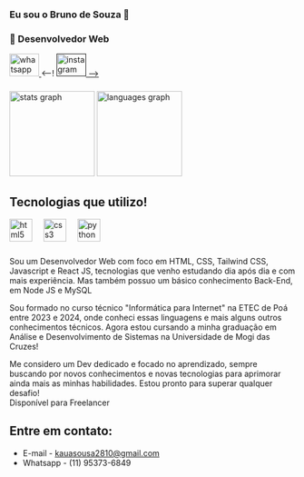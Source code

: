 ### Eu sou o Bruno de Souza 👋
### 🚀 Desenvolvedor Web 

<div align="left">
  <a href=" target="_blank">
    <img src="https://raw.githubusercontent.com/maurodesouza/profile-readme-generator/master/src/assets/icons/social/whatsapp/default.svg" width="52" height="40" alt="whatsapp logo"  />
  </a>
  <--!
  <a href="" target="_blank">
    <img src="https://raw.githubusercontent.com/maurodesouza/profile-readme-generator/master/src/assets/icons/social/instagram/default.svg" width="52" height="40" alt="instagram logo"    />
  -->
  </a>
</div>

###

###

<div align="left">
  <img src="https://github-readme-stats.vercel.app/api?username=Bruno188299&hide_title=false&hide_rank=false&show_icons=true&include_all_commits=true&count_private=true&disable_animations=false&theme=dracula&locale=en&hide_border=true&order=1" height="150" alt="stats graph"  />
  <img src="https://github-readme-stats.vercel.app/api/top-langs?username=Bruno188299&locale=en&hide_title=false&layout=compact&card_width=320&langs_count=4&theme=dracula&hide_border=true&order=2" height="150" alt="languages graph"  />
</div>

###
## Tecnologias que utilizo!

<div style="display: inline_block">
<div align="left">
  <img src="https://cdn.jsdelivr.net/gh/devicons/devicon/icons/html5/html5-original.svg" height="40" alt="html5 logo"  />
  <img width="12" />
  <img src="https://cdn.jsdelivr.net/gh/devicons/devicon/icons/css3/css3-original.svg" height="40" alt="css3 logo"  />
  <img width="12" />
  <img src="https://cdn.jsdelivr.net/gh/devicons/devicon/icons/python/python-plain.svg" height="40" alt="python logo"  />
  <img width="12" />
</div>

###
Sou um Desenvolvedor Web com foco em HTML, CSS, Tailwind CSS, Javascript e React JS, tecnologias que venho estudando dia após dia e com mais experiência. Mas também possuo um básico conhecimento Back-End, em Node JS e MySQL

Sou formado no curso técnico "Informática para Internet" na ETEC de Poá entre 2023 e 2024, onde conheci essas linguagens e mais alguns outros conhecimentos técnicos.
Agora estou cursando a minha graduação em Análise e Desenvolvimento de Sistemas na Universidade de Mogi das Cruzes!

Me considero um Dev dedicado e focado no aprendizado, sempre buscando por novos conhecimentos e novas tecnologias para aprimorar ainda mais as minhas habilidades. Estou pronto para superar qualquer desafio!
<br>
Disponível para Freelancer

## Entre em contato:
- E-mail - kauasousa2810@gmail.com<br>
- Whatsapp - (11) 95373-6849
